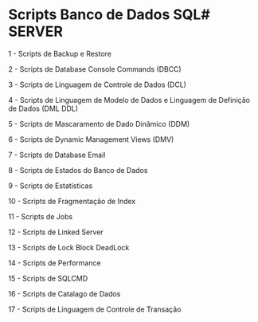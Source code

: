 # Scripts Banco de Dados SQL# SERVER

1  - Scripts de Backup e Restore

2  - Scripts de Database Console Commands (DBCC)

3  - Scripts de Linguagem de Controle de Dados (DCL)

4  - Scripts de Linguagem de Modelo de Dados e Linguagem de Definição de Dados (DML DDL)

5  - Scripts de Mascaramento de Dado Dinâmico (DDM)

6  - Scripts de Dynamic Management Views (DMV)

7  - Scripts de Database Email

8  - Scripts de Estados do Banco de Dados

9  - Scripts de Estatísticas

10 - Scripts de Fragmentação de Index

11 - Scripts de Jobs

12 - Scripts de Linked Server

13 - Scripts de Lock Block DeadLock

14 - Scripts de Performance

15 - Scripts de SQLCMD

16 - Scripts de Catalago de Dados

17 - Scripts de Linguagem de Controle de Transação
